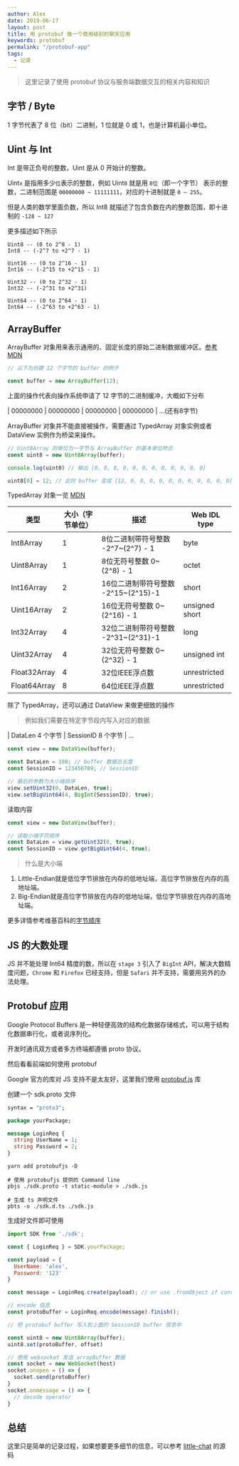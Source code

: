 ```yaml
---
author: Alex
date: 2019-06-17
layout: post
title: 用 protobuf 做一个商用级别的聊天应用
keywords: protobuf
permalink: "/protobuf-app"
tags:
  - 记录
---
```


> 这里记录了使用 protobuf 协议与服务端数据交互的相关内容和知识

## 字节 / Byte

1 字节代表了 8 位（bit）二进制，1 位就是 0 或 1，也是计算机最小单位。

## Uint 与 Int

Int 是带正负号的整数，Uint 是从 0 开始计的整数。

Uint`x` 是指用多少`位`表示的整数，例如 Uint`8` 就是用 `8位`（即一个字节） 表示的整数，二进制范围是 `00000000 ~ 11111111`，对应的十进制就是 `0 ~ 255`。

但是人类的数学里面负数，所以 Int8 就描述了包含负数在内的整数范围，即十进制的 `-128 ~ 127`

更多描述如下所示

```
Uint8 -- (0 to 2^8 - 1)
Int8 -- (-2^7 to +2^7 - 1)

Uint16 -- (0 to 2^16 - 1)
Int16 -- (-2^15 to +2^15 - 1)

Uint32 -- (0 to 2^32 - 1)
Int32 -- (-2^31 to +2^31)

Uint64 -- (0 to 2^64 - 1)
Int64 -- (-2^63 to +2^63 - 1)
```

## ArrayBuffer

ArrayBuffer 对象用来表示通用的、固定长度的原始二进制数据缓冲区。[参考MDN](https://developer.mozilla.org/zh-CN/docs/Web/JavaScript/Reference/Global_Objects/ArrayBuffer)

```js
// 以下为创建 12 个字节的 buffer 的例子

const buffer = new ArrayBuffer(12);
```

上面的操作代表向操作系统申请了 12 字节的二进制缓冲，大概如下分布

| 00000000 | 00000000 | 00000000 | 00000000 | ...(还有8字节)

ArrayBuffer 对象并不能直接被操作，需要通过 TypedArray 对象实例或者 DataView 实例作为桥梁来操作。

```js
// Uint8Array 的单位为一字节与 ArrayBuffer 的基本单位吻合
const uint8 = new Uint8Array(buffer);

console.log(uint0) // 输出 [0, 0, 0, 0, 0, 0, 0, 0, 0, 0, 0, 0]

uint8[0] = 12; // 此时 buffer 变成 [12, 0, 0, 0, 0, 0, 0, 0, 0, 0, 0, 0]
```

TypedArray 对象一览 [MDN](https://developer.mozilla.org/zh-CN/docs/Web/JavaScript/Reference/Global_Objects/TypedArray#TypedArray_%E5%AF%B9%E8%B1%A1)

| 类型 | 大小（字节单位） | 描述 | Web IDL type |
| ---- | ---- | ---- | ---- |
| Int8Array | 1 | 8位二进制带符号整数 -2^7~(2^7) - 1 | byte |
| Uint8Array | 1 | 8位无符号整数 0~(2^8) - 1 | octet |
| Int16Array | 2 | 16位二进制带符号整数 -2^15~(2^15)-1 | short |
| Uint16Array | 2 | 16位无符号整数 0~(2^16) - 1 | unsigned short |
| Int32Array | 4 | 32位二进制带符号整数 -2^31~(2^31)-1 | long |
| Uint32Array | 4 | 32位无符号整数 0~(2^32) - 1 | unsigned int |
| Float32Array | 4 | 32位IEEE浮点数 | unrestricted  |float
| Float64Array | 8 | 64位IEEE浮点数 | unrestricted  |double

除了 TypedArray，还可以通过 DataView 来做更细致的操作

> 例如我们需要在特定字节段内写入对应的数据

| DataLen 4 个字节 | SessionID 8 个字节 | ...

```js
const view = new DataView(buffer);

const DataLen = 100; // buffer 数据总长度
const SessionID = 123456789; // SessionID

// 最后的参数为大小端排序
view.setUint32(0, DataLen, true);
view.setBigUint64(4, BigInt(SessionID), true);
```

读取内容

```js
const view = new DataView(buffer);

// 读取小端字符顺序
const DataLen = view.getUint32(0, true);
const SessionID = view.getBigUint64(4, true);
```

> 什么是大小端

1. Little-Endian就是低位字节排放在内存的低地址端，高位字节排放在内存的高地址端。
2. Big-Endian就是高位字节排放在内存的低地址端，低位字节排放在内存的高地址端。

更多详情参考维基百科的[字节顺序](https://zh.wikipedia.org/wiki/%E5%AD%97%E8%8A%82%E5%BA%8F)

## JS 的大数处理

JS 并不能处理 Int64 精度的数，所以在 `stage 3` 引入了 `BigInt` API，解决大数精度问题，`Chrome` 和 `Firefox` 已经支持，但是 `Safari` 并不支持，需要用另外的办法处理。

## Protobuf 应用

Google Protocol Buffers 是一种轻便高效的结构化数据存储格式，可以用于结构化数据串行化，或者说序列化。

开发时通讯双方或者多方终端都遵循 proto 协议。

然后看看前端如何使用 protobuf

Google 官方的库对 JS 支持不是太友好，这里我们使用 [protobuf.js](https://github.com/protobufjs/protobuf.js) 库

创建一个 sdk.proto 文件

```protobuf
syntax = "proto3";

package yourPackage;

message LoginReq {
  string UserName = 1;
  string Password = 2;
}
```

```shell
yarn add protobufjs -D

# 使用 protobufjs 提供的 Command line
pbjs ./sdk.proto -t static-module > ./sdk.js

# 生成 ts 声明文件
pbts -o ./sdk.d.ts ./sdk.js
```

生成好文件即可使用

```js
import SDK from './sdk';

const { LoginReq } = SDK.yourPackage;

const payload = {
  UserName: 'alex',
  Password: '123'
}

const message = LoginReq.create(payload); // or use .fromObject if conversion is necessary

// encode 信息
const protoBuffer = LoginReq.encode(message).finish();

// 把 protobuf buffer 写入到上面的 SessionID buffer 信息中

const uint8 = new Uint8Array(buffer);
uint8.set(protoBuffer, offset)

// 使用 websocket 发送 arrayBuffer 数据
const socket = new WebSocket(host)
socket.onopen = () => {
  socket.send(protoBuffer)
}
socket.onmessage = () => {
  // decode operator
}
```

## 总结

这里只是简单的记录过程，如果想要更多细节的信息，可以参考 [little-chat](https://github.com/SANGET/little-chat/blob/dev/packages/sdk/handler/date-buffer.ts) 的源码
